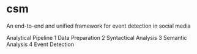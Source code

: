 # csm
An end-to-end and unified framework for event detection in social media

Analytical Pipeline
1 Data Preparation
2 Syntactical Analysis
3 Semantic Analysis
4 Event Detection

